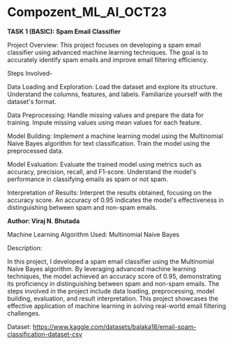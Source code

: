 # Compozent_ML_AI_OCT23

**TASK 1 (BASIC): Spam Email Classifier** 

Project Overview:
This project focuses on developing a spam email classifier using advanced machine learning techniques. The goal is to accurately identify spam emails and improve email filtering efficiency.

Steps Involved-

Data Loading and Exploration: Load the dataset and explore its structure. Understand the columns, features, and labels. Familiarize yourself with the dataset's format.

Data Preprocessing: Handle missing values and prepare the data for training. Impute missing values using mean values for each feature.

Model Building: Implement a machine learning model using the Multinomial Naive Bayes algorithm for text classification. Train the model using the preprocessed data.

Model Evaluation: Evaluate the trained model using metrics such as accuracy, precision, recall, and F1-score. Understand the model's performance in classifying emails as spam or not spam.

Interpretation of Results: Interpret the results obtained, focusing on the accuracy score. An accuracy of 0.95 indicates the model's effectiveness in distinguishing between spam and non-spam emails.

**Author: Viraj N. Bhutada**

Machine Learning Algorithm Used: Multinomial Naive Bayes

Description:

In this project, I developed a spam email classifier using the Multinomial Naive Bayes algorithm. By leveraging advanced machine learning techniques, the model achieved an accuracy score of 0.95, demonstrating its proficiency in distinguishing between spam and non-spam emails. The steps involved in the project include data loading, preprocessing, model building, evaluation, and result interpretation. This project showcases the effective application of machine learning in solving real-world email filtering challenges.

Dataset: https://www.kaggle.com/datasets/balaka18/email-spam-classification-dataset-csv
